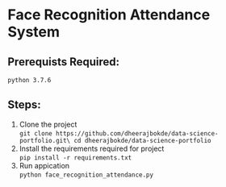 # Face Recognition Attendance System

## Prerequists Required:
  ```
  python 3.7.6
  ```

## Steps:
1. Clone the project\
			```
			git clone https://github.com/dheerajbokde/data-science-portfolio.git\
			cd dheerajbokde/data-science-portfolio
			```
2. Install the requirements required for project\
			```
			pip install -r requirements.txt
			```
3. Run appication\
			```
			python face_recognition_attendance.py
			```
